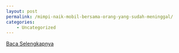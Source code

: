```yaml
---
layout: post
permalink: /mimpi-naik-mobil-bersama-orang-yang-sudah-meninggal/
categories:
    - Uncategorized
---
```


[Baca Selengkapnya](/06)
